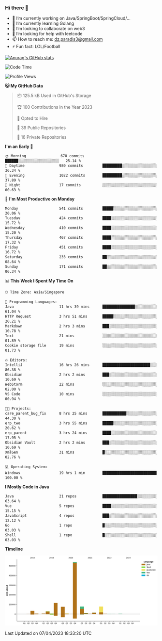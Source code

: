 ### Hi there 👋

- 🔭 I’m currently working on Java/SpringBoot/SpringCloud/...
- 🌱 I’m currently learning Golang
- 👯 I’m looking to collaborate on web3
- 🤔 I’m looking for help with leetcode
- 📫 How to reach me: dz.paradis3@gmail.com
- ⚡ Fun fact: LOL/Football

[![Anurag's GitHub stats](https://github-readme-stats.vercel.app/api?username=xiumu2017&show_icons=true&theme=radical)](https://github.com/anuraghazra/github-readme-stats)

<!--
**xiumu2017/xiumu2017** is a ✨ _special_ ✨ repository because its `README.md` (this file) appears on your GitHub profile.

Here are some ideas to get you started:

- 🔭 I’m currently working on ...
- 🌱 I’m currently learning ...
- 👯 I’m looking to collaborate on ...
- 🤔 I’m looking for help with ...
- 💬 Ask me about ...
- 📫 How to reach me: ...
- 😄 Pronouns: ...
- ⚡ Fun fact: ...
-->

<!--START_SECTION:waka-->
![Code Time](http://img.shields.io/badge/Code%20Time-1%2C327%20hrs%205%20mins-blue)

![Profile Views](http://img.shields.io/badge/Profile%20Views-0-blue)

**🐱 My GitHub Data** 

> 📦 125.5 kB Used in GitHub's Storage 
 > 
> 🏆 100 Contributions in the Year 2023
 > 
> 💼 Opted to Hire
 > 
> 📜 39 Public Repositories 
 > 
> 🔑 16 Private Repositories 
 > 
**I'm an Early 🐤** 

```text
🌞 Morning                678 commits         ██████░░░░░░░░░░░░░░░░░░░   25.14 % 
🌆 Daytime                980 commits         █████████░░░░░░░░░░░░░░░░   36.34 % 
🌃 Evening                1022 commits        █████████░░░░░░░░░░░░░░░░   37.89 % 
🌙 Night                  17 commits          ░░░░░░░░░░░░░░░░░░░░░░░░░   00.63 % 
```
📅 **I'm Most Productive on Monday** 

```text
Monday                   541 commits         █████░░░░░░░░░░░░░░░░░░░░   20.06 % 
Tuesday                  424 commits         ████░░░░░░░░░░░░░░░░░░░░░   15.72 % 
Wednesday                410 commits         ████░░░░░░░░░░░░░░░░░░░░░   15.20 % 
Thursday                 467 commits         ████░░░░░░░░░░░░░░░░░░░░░   17.32 % 
Friday                   451 commits         ████░░░░░░░░░░░░░░░░░░░░░   16.72 % 
Saturday                 233 commits         ██░░░░░░░░░░░░░░░░░░░░░░░   08.64 % 
Sunday                   171 commits         ██░░░░░░░░░░░░░░░░░░░░░░░   06.34 % 
```


📊 **This Week I Spent My Time On** 

```text
🕑︎ Time Zone: Asia/Singapore

💬 Programming Languages: 
Java                     11 hrs 39 mins      ███████████████░░░░░░░░░░   61.04 % 
HTTP Request             3 hrs 51 mins       █████░░░░░░░░░░░░░░░░░░░░   20.21 % 
Markdown                 2 hrs 3 mins        ███░░░░░░░░░░░░░░░░░░░░░░   10.78 % 
Text                     21 mins             ░░░░░░░░░░░░░░░░░░░░░░░░░   01.89 % 
Cookie storage file      19 mins             ░░░░░░░░░░░░░░░░░░░░░░░░░   01.73 % 

🔥 Editors: 
IntelliJ                 16 hrs 26 mins      ██████████████████████░░░   86.38 % 
Obsidian                 2 hrs 2 mins        ███░░░░░░░░░░░░░░░░░░░░░░   10.69 % 
WebStorm                 22 mins             ░░░░░░░░░░░░░░░░░░░░░░░░░   02.00 % 
VS Code                  10 mins             ░░░░░░░░░░░░░░░░░░░░░░░░░   00.94 % 

🐱‍💻 Projects: 
care_parent_bug_fix      8 hrs 25 mins       ███████████░░░░░░░░░░░░░░   44.30 % 
erp_two                  3 hrs 55 mins       █████░░░░░░░░░░░░░░░░░░░░   20.62 % 
erp_parent               3 hrs 24 mins       ████░░░░░░░░░░░░░░░░░░░░░   17.95 % 
Obsidian Vault           2 hrs 2 mins        ███░░░░░░░░░░░░░░░░░░░░░░   10.69 % 
XmlGen                   31 mins             █░░░░░░░░░░░░░░░░░░░░░░░░   02.76 % 

💻 Operating System: 
Windows                  19 hrs 1 min        █████████████████████████   100.00 % 
```

**I Mostly Code in Java** 

```text
Java                     21 repos            ████████████████░░░░░░░░░   63.64 % 
Vue                      5 repos             ████░░░░░░░░░░░░░░░░░░░░░   15.15 % 
JavaScript               4 repos             ███░░░░░░░░░░░░░░░░░░░░░░   12.12 % 
Go                       1 repo              █░░░░░░░░░░░░░░░░░░░░░░░░   03.03 % 
Shell                    1 repo              █░░░░░░░░░░░░░░░░░░░░░░░░   03.03 % 
```



**Timeline**

![Lines of Code chart](https://raw.githubusercontent.com/xiumu2017/xiumu2017/main/assets/bar_graph.png)


 Last Updated on 07/04/2023 18:33:20 UTC
<!--END_SECTION:waka-->
